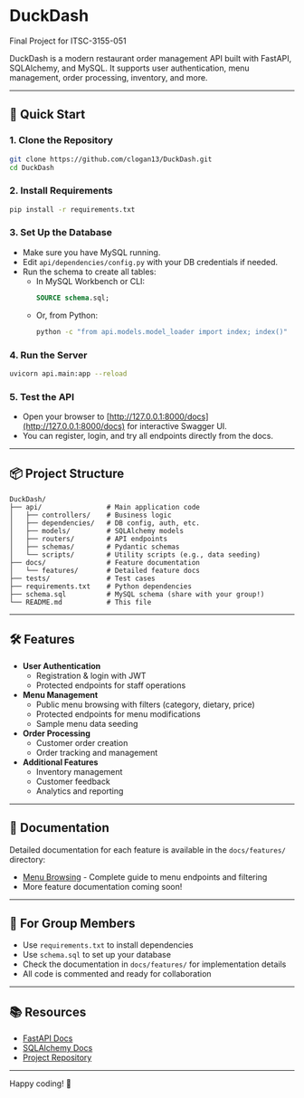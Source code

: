 # DuckDash

Final Project for ITSC-3155-051

DuckDash is a modern restaurant order management API built with FastAPI, SQLAlchemy, and MySQL. It supports user authentication, menu management, order processing, inventory, and more.

---

## 🚀 Quick Start

### 1. Clone the Repository
```bash
git clone https://github.com/clogan13/DuckDash.git
cd DuckDash
```

### 2. Install Requirements
```bash
pip install -r requirements.txt
```

### 3. Set Up the Database
- Make sure you have MySQL running.
- Edit `api/dependencies/config.py` with your DB credentials if needed.
- Run the schema to create all tables:
  - In MySQL Workbench or CLI:
    ```sql
    SOURCE schema.sql;
    ```
  - Or, from Python:
    ```bash
    python -c "from api.models.model_loader import index; index()"
    ```

### 4. Run the Server
```bash
uvicorn api.main:app --reload
```

### 5. Test the API
- Open your browser to [http://127.0.0.1:8000/docs](http://127.0.0.1:8000/docs) for interactive Swagger UI.
- You can register, login, and try all endpoints directly from the docs.

---

## 📦 Project Structure
```
DuckDash/
├── api/                # Main application code
│   ├── controllers/    # Business logic
│   ├── dependencies/   # DB config, auth, etc.
│   ├── models/         # SQLAlchemy models
│   ├── routers/        # API endpoints
│   ├── schemas/        # Pydantic schemas
│   └── scripts/        # Utility scripts (e.g., data seeding)
├── docs/               # Feature documentation
│   └── features/       # Detailed feature docs
├── tests/              # Test cases
├── requirements.txt    # Python dependencies
├── schema.sql          # MySQL schema (share with your group!)
└── README.md           # This file
```

---

## 🛠️ Features
- **User Authentication**
  - Registration & login with JWT
  - Protected endpoints for staff operations
- **Menu Management**
  - Public menu browsing with filters (category, dietary, price)
  - Protected endpoints for menu modifications
  - Sample menu data seeding
- **Order Processing**
  - Customer order creation
  - Order tracking and management
- **Additional Features**
  - Inventory management
  - Customer feedback
  - Analytics and reporting

---

## 📖 Documentation
Detailed documentation for each feature is available in the `docs/features/` directory:
- [Menu Browsing](docs/features/menu_browsing.md) - Complete guide to menu endpoints and filtering
- More feature documentation coming soon!

---

## 👥 For Group Members
- Use `requirements.txt` to install dependencies
- Use `schema.sql` to set up your database
- Check the documentation in `docs/features/` for implementation details
- All code is commented and ready for collaboration

---

## 📚 Resources
- [FastAPI Docs](https://fastapi.tiangolo.com/)
- [SQLAlchemy Docs](https://docs.sqlalchemy.org/)
- [Project Repository](https://github.com/clogan13/DuckDash)

---

Happy coding! 🦆
